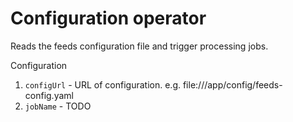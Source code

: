 # Configuration operator

Reads the feeds configuration file and trigger processing jobs.

Configuration
1. `configUrl` - URL of configuration. e.g. file:///app/config/feeds-config.yaml
2. `jobName` - TODO